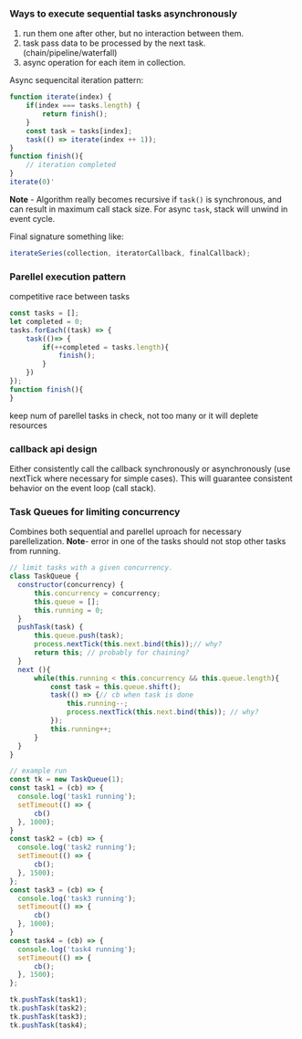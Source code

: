 


### Ways to execute sequential tasks asynchronously 

1. run them one after other, but no interaction between them.
2. task pass data to be processed by the next task. (chain/pipeline/waterfall)
3. async operation for each item in collection.

Async sequencital iteration pattern:

```js
function iterate(index) {
    if(index === tasks.length) {
        return finish();
    }
    const task = tasks[index];
    task(() => iterate(index ++ 1));
}
function finish(){
    // iteration completed
}
iterate(0)'
```
**Note** - Algorithm really becomes recursive if `task()` is synchronous,
and can result in maximum call stack size.
For async `task`, stack will unwind in event cycle.

Final signature something like:
```js
iterateSeries(collection, iteratorCallback, finalCallback);
```


### Parellel execution pattern

competitive race between tasks

```js
const tasks = [];
let completed = 0;
tasks.forEach((task) => {
    task(()=> {
        if(++completed = tasks.length){
            finish();
        }
    })
});
function finish(){
}
```

keep num of parellel tasks in check, not too many or it will deplete resources

### callback api design

Either consistently call the callback synchronously or asynchronously (use nextTick where necessary for simple cases).
This will guarantee consistent behavior on the event loop (call stack).

### Task Queues for limiting concurrency

Combines both sequential and parellel uproach for necessary parellelization.
**Note**- error in one of the tasks should not stop other tasks from running.

```js
// limit tasks with a given concurrency.
class TaskQueue {
  constructor(concurrency) {
      this.concurrency = concurrency;
      this.queue = [];
      this.running = 0;
  }
  pushTask(task) {
      this.queue.push(task);
      process.nextTick(this.next.bind(this));// why?
      return this; // probably for chaining?
  }
  next (){
      while(this.running < this.concurrency && this.queue.length){
          const task = this.queue.shift();
          task(() => {// cb when task is done
              this.running--;
              process.nextTick(this.next.bind(this)); // why?
          });
          this.running++;
      }
  }
}

// example run
const tk = new TaskQueue(1);
const task1 = (cb) => {
  console.log('task1 running');
  setTimeout(() => {
      cb()
  }, 1000);
}
const task2 = (cb) => {
  console.log('task2 running');
  setTimeout(() => {
      cb();
  }, 1500);
};
const task3 = (cb) => {
  console.log('task3 running');
  setTimeout(() => {
      cb()
  }, 1000);
}
const task4 = (cb) => {
  console.log('task4 running');
  setTimeout(() => {
      cb();
  }, 1500);
};

tk.pushTask(task1);
tk.pushTask(task2);
tk.pushTask(task3);
tk.pushTask(task4);
```